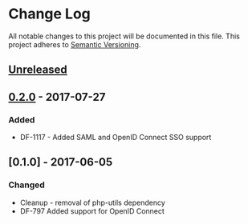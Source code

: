 # Change Log
All notable changes to this project will be documented in this file.
This project adheres to [Semantic Versioning](http://semver.org/).

## [Unreleased]

## [0.2.0] - 2017-07-27
### Added
- DF-1117 - Added SAML and OpenID Connect SSO support

## [0.1.0] - 2017-06-05
### Changed
- Cleanup - removal of php-utils dependency
- DF-797 Added support for OpenID Connect

[Unreleased]: https://github.com/dreamfactorysoftware/df-oidc/compare/0.1.0...HEAD
[0.2.0]: https://github.com/dreamfactorysoftware/df-oidc/compare/0.1.0...0.2.0